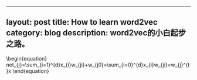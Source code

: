 
---
layout:     post
title:      How to learn word2vec 
category: blog
description: word2vec的小白起步之路。
---
\begin{equation}
net_{j}=\sum_{i=1}^{d}x_{i}w_{ji}+w_{j0}=\sum_{i=0}^{d}x_{i}w_{ji}=w_{j}^{t}x
\end{equation}
